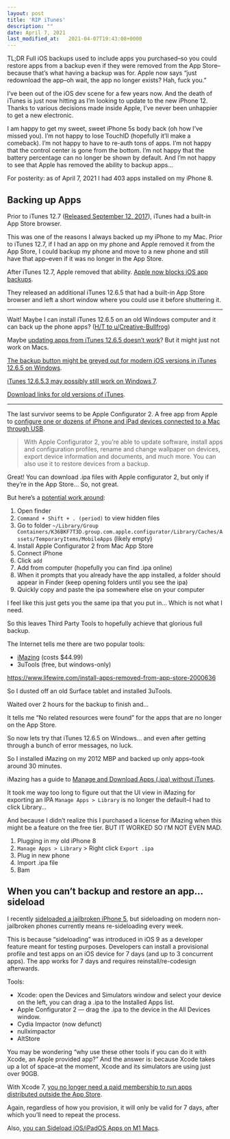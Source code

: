 ```yaml
---
layout: post
title: 'RIP iTunes'
description: ""
date: April 7, 2021
last_modified_at: 	2021-04-07T19:43:08+0000
---
```


TL;DR Full iOS backups used to include apps you purchased–so you could restore apps from a backup even if they were removed from the App Store–because that’s what having a backup was for. Apple now says “just redownload the app–oh wait, the app no longer exists? Hah, fuck you.”

I’ve been out of the iOS dev scene for a few years now. And the death of iTunes is just now hitting as I’m looking to update to the new iPhone 12. Thanks to various decisions made inside Apple, I’ve never been unhappier to get a new electronic.

I am happy to get my sweet, sweet iPhone 5s body back (oh how I’ve missed you). I’m not happy to lose TouchID (hopefully it’ll make a comeback). I’m not happy to have to re-auth tons of apps.   I’m not happy that the control center is gone from the bottom. I’m not happy that the battery percentage can no longer be shown by default. And I’m not happy to see that Apple has removed the ability to backup apps…

For posterity: as of April 7, 2021 I had 403 apps installed on my iPhone 8.



## Backing up Apps

Prior to iTunes 12.7 ([Released September 12, 2017](https://en.wikipedia.org/wiki/History_of_iTunes#iTunes_12)), iTunes had a built-in App Store browser.

This was one of the reasons I always backed up my iPhone to my Mac. Prior to iTunes 12.7, if I had an app on my phone and Apple removed it from the App Store, I could backup my phone and move to a new phone and still have that app–even if it was no longer in the App Store.

After iTunes 12.7, Apple removed that ability. [Apple now blocks iOS app backups](https://appleinsider.com/articles/18/10/03/apple-now-blocks-ios-app-backups-but-you-can-do-something-about-it).

They released an additional iTunes 12.6.5 that had a built-in App Store browser and left a short window where you could use  it before shuttering it.

---

Wait! Maybe I can install iTunes 12.6.5 on an old Windows computer and it can back up the phone apps? ([H/T to u/Creative-Bullfrog](https://www.reddit.com/r/sideloaded/comments/k15zds/guide_you_can_download_ipa_files_with_apple/gdncyi7))

Maybe [updating apps from iTunes 12.6.5 doesn’t work](https://discussions.apple.com/thread/251200031?page=2)? But it might just not work on Macs.

[The backup button might be greyed out for modern iOS versions in iTunes 12.6.5 on Windows](https://discussions.apple.com/thread/251517547).

[iTunes 12.6.5.3 may possibly still work on Windows 7](https://discussions.apple.com/thread/251389293).

[Download links for old versions of iTunes](https://www.lifewire.com/download-every-version-itunes-2000446#mntl-sc-block_1-0-19).

---

The last survivor seems to be Apple Configurator 2. A free app from Apple to [configure one or dozens of iPhone and iPad devices connected to a Mac through USB](https://support.apple.com/guide/deployment-reference-ios/apple-configurator-2-ior5761b421e/web).

> With Apple Configurator 2, you’re able to update software, install apps and configuration profiles, rename and change wallpaper on devices, export device information and documents, and much more. You can also use it to restore devices from a backup.

Great! You can download .ipa files with Apple configurator 2, but only if they’re in the App Store… So, not great.

But here’s a [potential work around](https://apple.stackexchange.com/questions/298391/how-do-i-download-an-ios-app-ipa-file-to-my-mac-after-itunes-12-7-update):
1. Open finder
2. `Command + Shift + . (period)` to view hidden files
3. Go to folder `~/Library/Group Containers/K36BKF7T3D.group.com.apple.configurator/Library/Caches/Assets/TemporaryItems/MobileApps` (likely empty)
4. Install Apple Configurator 2 from Mac App Store
5. Connect iPhone
6. Click `add`
7. Add from computer (hopefully you can find .ipa online)
8. When it prompts that you already have the app installed, a folder should appear in Finder (keep opening folders until you see the ipa)
9. Quickly copy and paste the ipa somewhere else on your computer

I feel like this just gets you the same ipa that you put in… Which is not what I need.

So this leaves Third Party Tools to hopefully achieve that glorious full backup.

The Internet tells me there are two popular tools:
- [iMazing](https://imazing.com/backup-iphone-ipad) (costs $44.99)
- 3uTools (free, but windows-only)

https://www.lifewire.com/install-apps-removed-from-app-store-2000636

So I dusted off an old Surface tablet and installed 3uTools.

Waited over 2 hours for the backup to finish and…

It tells me “No related resources were found” for the apps that are no longer on the App Store.

So now lets try that iTunes 12.6.5 on Windows… and even after getting through a bunch of error messages, no luck.

So I installed iMazing on my 2012 MBP and backed up only apps–took around 30 minutes.

iMazing has a guide to [Manage and Download Apps (.ipa) without iTunes](https://imazing.com/guides/how-to-manage-apps-without-itunes).

It took me way too long to figure out that the UI view in iMazing for exporting an IPA `Manage Apps > Library` is no longer the default–I had to click Library…

And because I didn’t realize this I purchased a license for iMazing when this might be a feature on the free tier. BUT IT WORKED SO I’M NOT EVEN MAD.

1. Plugging in my old iPhone 8
2. `Manage Apps > Library` > Right click `Export .ipa`
3. Plug in new phone
4. Import .ipa file
5. Bam


## When you can’t backup and restore an app… sideload 

I recently [sideloaded a jailbroken iPhone 5](https://lukasmurdock.com/sideloading-iphone-5/), but sideloading on modern non-jailbroken phones currently means re-sideloading every week.

This is because “sideloading” was introduced in iOS 9 as a developer feature meant for testing purposes. Developers can install a provisional profile and test apps on an iOS device for 7 days (and up to 3 concurrent apps). The app works for 7 days and requires reinstall/re-codesign afterwards.

Tools:
- Xcode: open the Devices and Simulators window and select your device on the left, you can drag a .ipa to the Installed Apps list.
- Apple Configurator 2 — drag the .ipa to the device in the All Devices window.
- Cydia Impactor (now defunct)
- nullximpactor 
- AltStore

You may be wondering “why use these other tools if you can do it with Xcode, an Apple provided app?” And the answer is: because Xcode takes up a lot of space–at the moment, Xcode and its simulators are using just over 90GB.

With Xcode 7, [you no longer need a paid membership to run apps distributed outside the App Store](https://stackoverflow.com/a/4952845/12161293). 

Again, regardless of how you provision, it will only be valid for 7 days, after which you’ll need to repeat the process.

Also, [you can Sideload iOS/iPadOS Apps on M1 Macs](https://paulsolin.com/2020/12/30/sideloading-ios-ipados-apps-on-your-m1-mac/).



